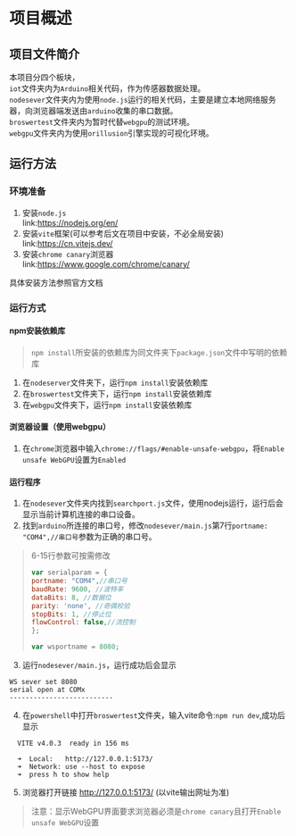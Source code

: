 # 项目概述
## 项目文件简介
本项目分四个板块，  
`iot`文件夹内为`Arduino`相关代码，作为传感器数据处理。  
`nodesever`文件夹内为使用`node.js`运行的相关代码，主要是建立本地网络服务器，向浏览器端发送由`arduino`收集的串口数据。  
`broswertest`文件夹内为暂时代替`webgpu`的测试环境。  
`webgpu`文件夹内为使用`orillusion`引擎实现的可视化环境。
## 运行方法
### 环境准备
1. 安装`node.js`   
   link:https://nodejs.org/en/
2. 安装`vite`框架(可以参考后文在项目中安装，不必全局安装)   
   link:https://cn.vitejs.dev/  
3. 安装`chrome canary`浏览器   
   link:https://www.google.com/chrome/canary/

具体安装方法参照官方文档
### 运行方式
#### npm安装依赖库
> `npm install`所安装的依赖库为同文件夹下`package.json`文件中写明的依赖库
1. 在`nodeserver`文件夹下，运行`npm install`安装依赖库
2. 在`broswertest`文件夹下，运行`npm install`安装依赖库
3. 在`webgpu`文件夹下，运行`npm install`安装依赖库
#### 浏览器设置（使用webgpu）
1. 在`chrome`浏览器中输入`chrome://flags/#enable-unsafe-webgpu`，将`Enable unsafe WebGPU`设置为`Enabled`
#### 运行程序
1. 在`nodesever`文件夹内找到`searchport.js`文件，使用nodejs运行，运行后会显示当前计算机连接的串口设备。
2. 找到`arduino`所连接的串口号，修改`nodesever/main.js`第7行`portname: "COM4",//串口号`参数为正确的串口号。
> 6-15行参数可按需修改
> ```javascript
> var serialparam = {
> portname: "COM4",//串口号
> baudRate: 9600, //波特率
> dataBits: 8, //数据位
> parity: 'none', //奇偶校验
> stopBits: 1, //停止位
> flowControl: false,//流控制
> };
>
> var wsportname = 8080;
> ```
3. 运行`nodesever/main.js`，运行成功后会显示
```
WS sever set 8080
serial open at COMx
--------------------------
```
4. 在`powershell`中打开`broswertest`文件夹，输入vite命令:`npm run dev`,成功后显示
```
  VITE v4.0.3  ready in 156 ms

  ➜  Local:   http://127.0.0.1:5173/
  ➜  Network: use --host to expose
  ➜  press h to show help
```
5. 浏览器打开链接 http://127.0.0.1:5173/ (以vite输出网址为准)
> 注意：显示WebGPU界面要求浏览器必须是`chrome canary`且打开`Enable unsafe WebGPU`设置